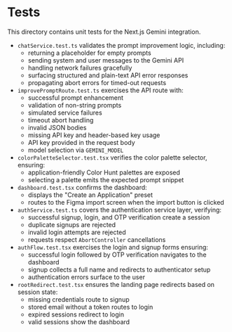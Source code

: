 # Tests

This directory contains unit tests for the Next.js Gemini integration.

- `chatService.test.ts` validates the prompt improvement logic, including:
  - returning a placeholder for empty prompts
  - sending system and user messages to the Gemini API
  - handling network failures gracefully
  - surfacing structured and plain-text API error responses
  - propagating abort errors for timed-out requests
- `improvePromptRoute.test.ts` exercises the API route with:
  - successful prompt enhancement
  - validation of non-string prompts
  - simulated service failures
  - timeout abort handling
  - invalid JSON bodies
  - missing API key and header-based key usage
  - API key provided in the request body
  - model selection via `GEMINI_MODEL`
- `colorPaletteSelector.test.tsx` verifies the color palette selector, ensuring:
  - application-friendly Color Hunt palettes are exposed
  - selecting a palette emits the expected prompt snippet
- `dashboard.test.tsx` confirms the dashboard:
  - displays the "Create an Application" preset
  - routes to the Figma import screen when the import button is clicked
- `authService.test.ts` covers the authentication service layer, verifying:
  - successful signup, login, and OTP verification create a session
  - duplicate signups are rejected
  - invalid login attempts are rejected
  - requests respect `AbortController` cancellations
- `authFlow.test.tsx` exercises the login and signup forms ensuring:
  - successful login followed by OTP verification navigates to the dashboard
  - signup collects a full name and redirects to authenticator setup
  - authentication errors surface to the user
- `rootRedirect.test.tsx` ensures the landing page redirects based on session state:
  - missing credentials route to signup
  - stored email without a token routes to login
  - expired sessions redirect to login
  - valid sessions show the dashboard
